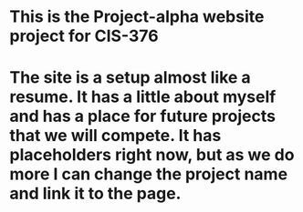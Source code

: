 # This is the Project-alpha website project for CIS-376
# The site is a setup almost like a resume. It has a little about myself and has a place for future projects that we will compete. It has placeholders right now, but as we do more I can change the project name and link it to the page.
